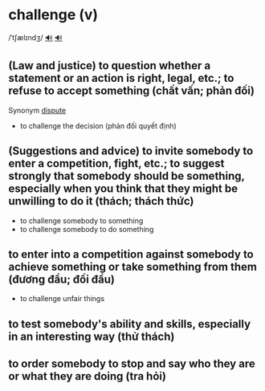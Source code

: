 # challenge (v)

/ˈtʃælɪndʒ/ [🔊](https://www.oxfordlearnersdictionaries.com/media/english/uk_pron/c/cha/chall/challenge__gb_3.mp3) [🔊](https://www.oxfordlearnersdictionaries.com/media/english/us_pron/c/cha/chall/challenge__us_1.mp3)

## (Law and justice) to question whether a statement or an action is right, legal, etc.; to refuse to accept something (chất vấn; phản đối)

Synonym [dispute]()

- to challenge the decision (phản đối quyết định)

## (Suggestions and advice) to invite somebody to enter a competition, fight, etc.; to suggest strongly that somebody should be something, especially when you think that they might be unwilling to do it (thách; thách thức)

- to challenge somebody to something
- to challenge somebody to do something

## to enter into a competition against somebody to achieve something or take something from them (đương đầu; đối đầu)

- to challenge unfair things

## to test somebody's ability and skills, especially in an interesting way (thử thách)

## to order somebody to stop and say who they are or what they are doing (tra hỏi)